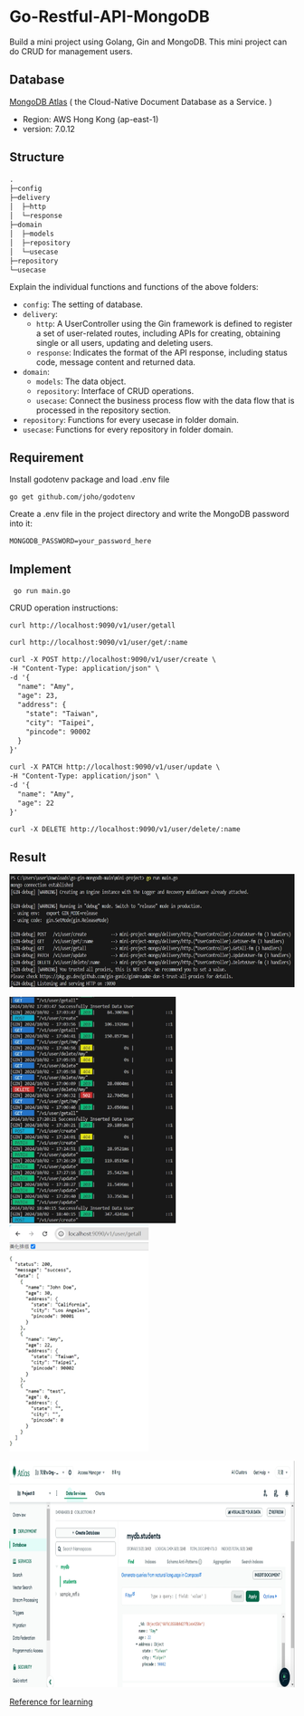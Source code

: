 # Go-Restful-API-MongoDB
Build a mini project using Golang, Gin and MongoDB.
This mini project can do CRUD for management users.

## Database
[MongoDB Atlas](https://www.mongodb.com/products/platform/atlas-database) ( the Cloud-Native Document Database as a Service. )
  + Region: AWS Hong Kong (ap-east-1)
  + version: 7.0.12
 
## Structure
```
.
├─config
├─delivery
│  ├─http
│  └─response
├─domain
│  ├─models
│  ├─repository       
│  └─usecase
├─repository
└─usecase
```
Explain the individual functions and functions of the above folders:
+ `config`: The setting of database.
+ `delivery`:
  + `http`: A UserController using the Gin framework is defined to register a set of user-related routes, including APIs for creating, obtaining single or all users, updating and deleting users.
  + `response`: Indicates the format of the API response, including status code, message content and returned data.
+ `domain`:
  + `models`: The data object.
  + `repository`: Interface of CRUD operations.
  + `usecase`: Connect the business process flow with the data flow that is processed in the repository section.
+ `repository`: Functions for every usecase in folder domain.
+ `usecase`: Functions for every repository in folder domain.

## Requirement
Install godotenv package and load .env file
```
go get github.com/joho/godotenv
```
Create a .env file in the project directory and write the MongoDB password into it:
```
MONGODB_PASSWORD=your_password_here
```

## Implement
```
 go run main.go
```
CRUD operation instructions:
```
curl http://localhost:9090/v1/user/getall
```

```
curl http://localhost:9090/v1/user/get/:name
```

```
curl -X POST http://localhost:9090/v1/user/create \
-H "Content-Type: application/json" \
-d '{
  "name": "Amy", 
  "age": 23,
  "address": {
    "state": "Taiwan", 
    "city": "Taipei", 
    "pincode": 90002
  }
}'
```

```
curl -X PATCH http://localhost:9090/v1/user/update \
-H "Content-Type: application/json" \
-d '{
  "name": "Amy", 
  "age": 22
}'
```

```
curl -X DELETE http://localhost:9090/v1/user/delete/:name
```

## Result
<img src="https://github.com/gigilin7/Go-Restful-API-MongoDB/blob/main/picture/mongodb1.jpg" height=200>

<img src="https://github.com/gigilin7/Go-Restful-API-MongoDB/blob/main/picture/mongodb2.jpg" height=400><img src="https://github.com/gigilin7/Go-Restful-API-MongoDB/blob/main/picture/mongodb3.jpg" height=400>

<img src="https://github.com/gigilin7/Go-Restful-API-MongoDB/blob/main/picture/mongodb-amy.jpg" height=400>

[Reference for learning](https://medium.com/@hoseahutahuruk/build-rest-api-golang-gin-mongodb-b6ac5713440f)




